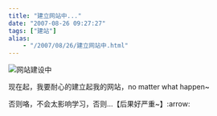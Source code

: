 ```yaml
---
title: "建立网站中..."
date: "2007-08-26 09:27:27"
tags: ["建站"]
alias:
    - "/2007/08/26/建立网站中.html"
---
```



![网站建设中](http://attachment.soulteary.com/wp/2007/08/Building.gif "网站建设中")

现在起，我要耐心的建立起我的网站，no matter what happen~

否则咯，不会太影响学习，否则...【后果好严重~】:arrow:

